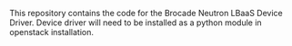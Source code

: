 This repository contains the code for the Brocade Neutron LBaaS Device Driver.
Device driver will need to be installed as a python module in openstack installation.
